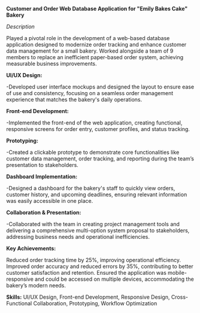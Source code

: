 **Customer and Order Web Database Application for "Emily Bakes Cake" Bakery**

*Description*

Played a pivotal role in the development of a web-based database application designed to modernize order tracking and enhance customer data management for a small bakery. Worked alongside a team of 9 members to replace an inefficient paper-based order system, achieving measurable business improvements.


**UI/UX Design:** 

  -Developed user interface mockups and designed the layout to ensure ease of use and consistency, focusing on a seamless order management experience that matches the bakery's daily operations.

**Front-end Development:** 

  -Implemented the front-end of the web application, creating functional, responsive screens for order entry, customer profiles, and status tracking.

**Prototyping:** 

  -Created a clickable prototype to demonstrate core functionalities like customer data management, order tracking, and reporting during the team’s presentation to stakeholders.

**Dashboard Implementation:**

  -Designed a dashboard for the bakery's staff to quickly view orders, customer history, and upcoming deadlines, ensuring relevant information was easily accessible in one place.

**Collaboration & Presentation:** 

  -Collaborated with the team in creating project management tools and delivering a comprehensive multi-option system proposal to stakeholders, addressing business needs and operational inefficiencies.

**Key Achievements:** 

Reduced order tracking time by 25%, improving operational efficiency.
Improved order accuracy and reduced errors by 35%, contributing to better customer satisfaction and retention.
Ensured the application was mobile-responsive and could be accessed on multiple devices, accommodating the bakery’s modern needs.

**Skills:** 
UI/UX Design, Front-end Development, Responsive Design, Cross-Functional Collaboration, Prototyping, Workflow Optimization
